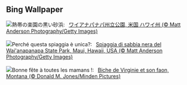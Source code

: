 ## Bing Wallpaper
![](https://www.bing.com/th?id=OHR.MauiBeach_JA-JP8405948672_UHD.jpg&w=1000)熱帯の楽園の黒い砂浜:&nbsp;&ensp;[ワイアナパナパ州立公園, 米国 ハワイ州 (© Matt Anderson Photography/Getty Images)](https://www.bing.com/th?id=OHR.MauiBeach_JA-JP8405948672_UHD.jpg)
<br><br/>
![](https://www.bing.com/th?id=OHR.MauiBeach_IT-IT7525014716_UHD.jpg&w=1000)Perché questa spiaggia è unica?:&nbsp;&ensp;[Spiaggia di sabbia nera del Wai'anapanapa State Park, Maui, Hawaii, USA (© Matt Anderson Photography/Getty Images)](https://www.bing.com/th?id=OHR.MauiBeach_IT-IT7525014716_UHD.jpg)
<br><br/>
![](https://www.bing.com/th?id=OHR.OdocoileusVirginianus_FR-FR2394755934_UHD.jpg&w=1000)Bonne fête à toutes les mamans !:&nbsp;&ensp;[Biche de Virginie et son faon, Montana  (© Donald M. Jones/Minden Pictures)](https://www.bing.com/th?id=OHR.OdocoileusVirginianus_FR-FR2394755934_UHD.jpg)
<br><br/>
